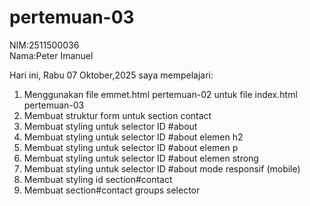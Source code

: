 # pertemuan-03
NIM:2511500036<br>
Nama:Peter Imanuel

Hari ini, Rabu 07 Oktober,2025 saya mempelajari:
<ol>
    <li>Menggunakan file emmet.html pertemuan-02 untuk file index.html pertemuan-03</li>
    <li>Membuat struktur form untuk section contact</li>
    <li>Membuat styling untuk selector ID #about</li>
    <li>Membuat styling untuk selector ID #about elemen h2</li>
    <li>Membuat styling untuk selector ID #about elemen p</li>
    <li>Membuat styling untuk selector ID #about elemen strong</li>
    <li>Membuat styling untuk selector ID #about mode responsif (mobile)</li>
    <li>Membuat styling id section#contact</li>
    <li>Membuat section#contact groups selector</li>

</ol>